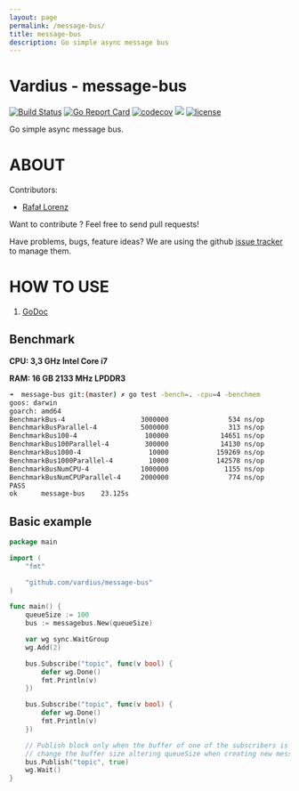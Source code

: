 ```yaml
---
layout: page
permalink: /message-bus/
title: message-bus
description: Go simple async message bus
---
```


Vardius - message-bus
================
[![Build Status](https://travis-ci.org/vardius/message-bus.svg?branch=master)](https://travis-ci.org/vardius/message-bus)
[![Go Report Card](https://goreportcard.com/badge/github.com/vardius/message-bus)](https://goreportcard.com/report/github.com/vardius/message-bus)
[![codecov](https://codecov.io/gh/vardius/message-bus/branch/master/graph/badge.svg)](https://codecov.io/gh/vardius/message-bus)
[![](https://godoc.org/github.com/vardius/message-bus?status.svg)](http://godoc.org/github.com/vardius/message-bus)
[![license](https://img.shields.io/github/license/mashape/apistatus.svg)](https://github.com/vardius/message-bus/blob/master/LICENSE.md)

Go simple async message bus.

ABOUT
==================================================
Contributors:

* [Rafał Lorenz](http://rafallorenz.com)

Want to contribute ? Feel free to send pull requests!

Have problems, bugs, feature ideas?
We are using the github [issue tracker](https://github.com/vardius/message-bus/issues) to manage them.

HOW TO USE
==================================================

1. [GoDoc](http://godoc.org/github.com/vardius/message-bus)

## Benchmark
**CPU: 3,3 GHz Intel Core i7**

**RAM: 16 GB 2133 MHz LPDDR3**

```bash
➜  message-bus git:(master) ✗ go test -bench=. -cpu=4 -benchmem
goos: darwin
goarch: amd64
BenchmarkBus-4                   3000000               534 ns/op              56 B/op          3 allocs/op
BenchmarkBusParallel-4           5000000               313 ns/op              48 B/op          2 allocs/op
BenchmarkBus100-4                 100000             14651 ns/op              56 B/op          3 allocs/op
BenchmarkBus100Parallel-4         300000             14130 ns/op              48 B/op          2 allocs/op
BenchmarkBus1000-4                 10000            159269 ns/op              56 B/op          3 allocs/op
BenchmarkBus1000Parallel-4         10000            142578 ns/op              48 B/op          2 allocs/op
BenchmarkBusNumCPU-4             1000000              1155 ns/op              56 B/op          3 allocs/op
BenchmarkBusNumCPUParallel-4     2000000               774 ns/op              48 B/op          2 allocs/op
PASS
ok      message-bus    23.125s
```

## Basic example
```go
package main

import (
    "fmt"

    "github.com/vardius/message-bus"
)

func main() {
    queueSize := 100
    bus := messagebus.New(queueSize)

    var wg sync.WaitGroup
    wg.Add(2)

    bus.Subscribe("topic", func(v bool) {
        defer wg.Done()
        fmt.Println(v)
    })

    bus.Subscribe("topic", func(v bool) {
        defer wg.Done()
        fmt.Println(v)
    })

    // Publish block only when the buffer of one of the subscribers is full.
    // change the buffer size altering queueSize when creating new messagebus
    bus.Publish("topic", true)
    wg.Wait()
}
```
